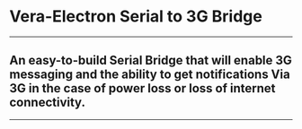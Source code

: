 # Vera-Electron Serial to 3G Bridge
***
## An easy-to-build Serial Bridge that will enable 3G messaging and the ability to get notifications Via 3G in the case of **power loss** or **loss of internet** connectivity.
***

